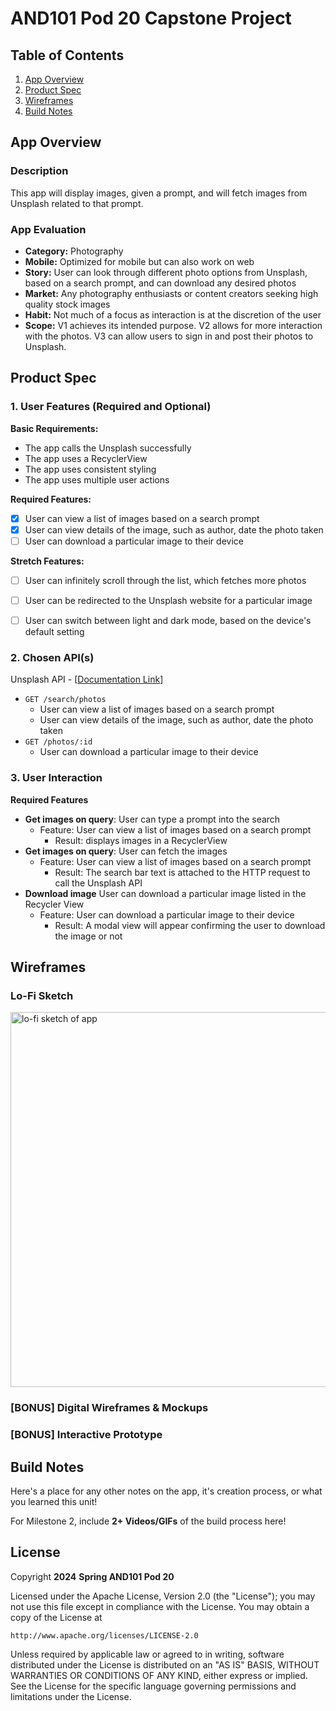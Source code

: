 # **AND101 Pod 20 Capstone Project**

## Table of Contents

1. [App Overview](#App-Overview)
1. [Product Spec](#Product-Spec)
1. [Wireframes](#Wireframes)
1. [Build Notes](#Build-Notes)

## App Overview

### Description

This app will display images, given a prompt, and will fetch images from Unsplash related to that prompt.

### App Evaluation

- **Category:** Photography
- **Mobile:** Optimized for mobile but can also work on web
- **Story:** User can look through different photo options from Unsplash, based on a search prompt, and can download any desired photos
- **Market:** Any photography enthusiasts or content creators seeking high quality stock images
- **Habit:** Not much of a focus as interaction is at the discretion of the user
- **Scope:** V1 achieves its intended purpose. V2 allows for more interaction with the photos. V3 can allow users to sign in and post their photos to Unsplash.

## Product Spec

### 1. User Features (Required and Optional)

**Basic Requirements:**

- The app calls the Unsplash successfully
- The app uses a RecyclerView
- The app uses consistent styling
- The app uses multiple user actions

**Required Features:**
- [x] User can view a list of images based on a search prompt
- [x] User can view details of the image, such as author, date the photo taken
- [ ] User can download a particular image to their device

**Stretch Features:**
- [ ] User can infinitely scroll through the list, which fetches more photos
- [ ] User can be redirected to the Unsplash website for a particular image
- [ ] User can switch between light and dark mode, based on the device's default setting


### 2. Chosen API(s)
Unsplash API - [[Documentation Link](https://unsplash.com/documentation#get-a-photo)]

- `GET /search/photos`
    - User can view a list of images based on a search prompt
    - User can view details of the image, such as author, date the photo taken
- `GET /photos/:id`
    - User can download a particular image to their device

### 3. User Interaction

**Required Features**

- **Get images on query**: User can type a prompt into the search
    - Feature: User can view a list of images based on a search prompt
        - Result: displays images in a RecyclerView
- **Get images on query**: User can fetch the images
    - Feature: User can view a list of images based on a search prompt
        - Result: The search bar text is attached to the HTTP request to call the Unsplash API
- **Download image** User can download a particular image listed in the Recycler View
    - Feature: User can download a particular image to their device
        - Result: A modal view will appear confirming the user to download the image or not

## Wireframes

### Lo-Fi Sketch
<!-- Add picture of your hand sketched wireframes in this section -->
<img src="https://i.imgur.com/bZSVegx.png" width=600 alt="lo-fi sketch of app">

### [BONUS] Digital Wireframes & Mockups

### [BONUS] Interactive Prototype

## Build Notes

Here's a place for any other notes on the app, it's creation
process, or what you learned this unit!

For Milestone 2, include **2+ Videos/GIFs** of the build process here!

## License

Copyright **2024** **Spring AND101 Pod 20**

Licensed under the Apache License, Version 2.0 (the "License");
you may not use this file except in compliance with the License.
You may obtain a copy of the License at

    http://www.apache.org/licenses/LICENSE-2.0

Unless required by applicable law or agreed to in writing, software
distributed under the License is distributed on an "AS IS" BASIS,
WITHOUT WARRANTIES OR CONDITIONS OF ANY KIND, either express or implied.
See the License for the specific language governing permissions and
limitations under the License.

